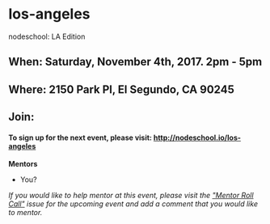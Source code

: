 los-angeles
===========

nodeschool: LA Edition

## When: Saturday, November 4th, 2017. 2pm - 5pm

## Where: 2150 Park Pl, El Segundo, CA 90245

## Join:
#### To sign up for the next event, please visit: http://nodeschool.io/los-angeles

**Mentors**
* You?

_If you would like to help mentor at this event, please visit the ["Mentor Roll Call"](https://github.com/nodeschool/los-angeles/issues) issue for the upcoming event and add a comment that you would like to mentor._
